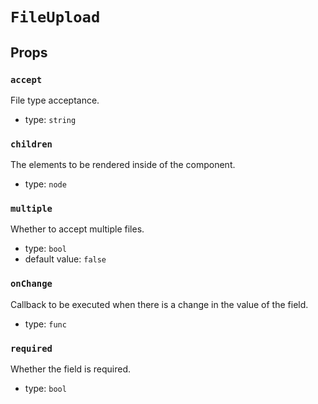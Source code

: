 `FileUpload`
============



Props
-----

### `accept`

File type acceptance.

- type: `string`


### `children`

The elements to be rendered inside of the component.

- type: `node`


### `multiple`

Whether to accept multiple files.

- type: `bool`
- default value: `false`


### `onChange`

Callback to be executed when there is a change in the value of the field.

- type: `func`


### `required`

Whether the field is required.

- type: `bool`

